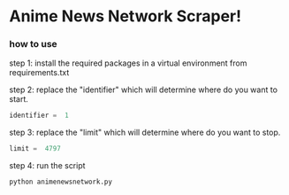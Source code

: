 # Anime News Network Scraper!
### how to use
step 1: install the required packages in a virtual environment from requirements.txt

step 2: replace the "identifier" which will determine where do you want to start.
```python
identifier =  1
```
step 3: replace the "limit" which will determine where do you want to stop.
```python
limit =  4797
```
step 4: run the  script
```properties
python animenewsnetwork.py
```
